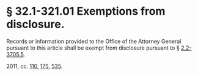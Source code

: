 # § 32.1-321.01 Exemptions from disclosure.

<p>Records or information provided to the Office of the Attorney General pursuant to this article shall be exempt from disclosure pursuant to § <a href='http://law.lis.virginia.gov/vacode/2.2-3705.5/'>2.2-3705.5</a>.</p><p>2011, cc. <a href='http://lis.virginia.gov/cgi-bin/legp604.exe?111+ful+CHAP0110'>110</a>, <a href='http://lis.virginia.gov/cgi-bin/legp604.exe?111+ful+CHAP0175'>175</a>, <a href='http://lis.virginia.gov/cgi-bin/legp604.exe?111+ful+CHAP0535'>535</a>.</p>